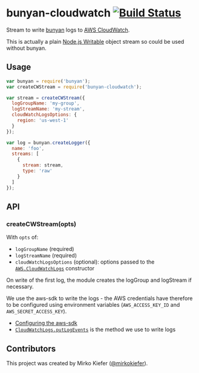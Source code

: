 # bunyan-cloudwatch [![Build Status](https://secure.travis-ci.org/mirkokiefer/bunyan-cloudwatch.svg)](http://travis-ci.org/mirkokiefer/bunyan-cloudwatch)

Stream to write [bunyan](https://github.com/trentm/node-bunyan) logs to [AWS CloudWatch](http://aws.amazon.com/cloudwatch/).

This is actually a plain [Node.js Writable](https://nodejs.org/api/stream.html#stream_class_stream_writable) object stream so could be used without bunyan.

## Usage

``` js
var bunyan = require('bunyan');
var createCWStream = require('bunyan-cloudwatch');

var stream = createCWStream({
  logGroupName: 'my-group',
  logStreamName: 'my-stream',
  cloudWatchLogsOptions: {
    region: 'us-west-1'
  }
});

var log = bunyan.createLogger({
  name: 'foo',
  streams: [
    {
      stream: stream,
      type: 'raw'
    }
  ]
});
```

## API

### createCWStream(opts)
With `opts` of:

- `logGroupName` (required)
- `logStreamName` (required)
- `cloudWatchLogsOptions` (optional): options passed to the [`AWS.CloudWatchLogs`](http://docs.aws.amazon.com/AWSJavaScriptSDK/latest/AWS/CloudWatchLogs.html#constructor-property) constructor

On write of the first log, the module creates the logGroup and logStream if necessary.

We use the aws-sdk to write the logs - the AWS credentials have therefore to be configured using environment variables (`AWS_ACCESS_KEY_ID` and `AWS_SECRET_ACCESS_KEY`).


- [Configuring the aws-sdk](http://docs.aws.amazon.com/AWSJavaScriptSDK/guide/node-configuring.html)
- [`CloudWatchLogs.putLogEvents`](http://docs.aws.amazon.com/AWSJavaScriptSDK/latest/AWS/CloudWatchLogs.html#putLogEvents-property) is the method we use to write logs

## Contributors
This project was created by Mirko Kiefer ([@mirkokiefer](https://github.com/mirkokiefer)).
